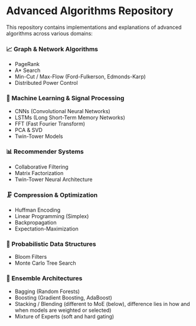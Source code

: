 # Advanced Algorithms Repository

This repository contains implementations and explanations of advanced algorithms across various domains:

### 📈 Graph & Network Algorithms
- PageRank
- A* Search
- Min-Cut / Max-Flow (Ford-Fulkerson, Edmonds-Karp)
- Distributed Power Control

### 🤖 Machine Learning & Signal Processing
- CNNs (Convolutional Neural Networks)
- LSTMs (Long Short-Term Memory Networks)
- FFT (Fast Fourier Transform)
- PCA & SVD
- Twin-Tower Models

### 📊 Recommender Systems
- Collaborative Filtering
- Matrix Factorization
- Twin-Tower Neural Architecture

### 🗜️ Compression & Optimization
- Huffman Encoding
- Linear Programming (Simplex)
- Backpropagation
- Expectation-Maximization

### 🌲 Probabilistic Data Structures
- Bloom Filters
- Monte Carlo Tree Search

### 🧠 Ensemble Architectures
- Bagging (Random Forests)
- Boosting (Gradient Boosting, AdaBoost)
- Stacking / Blending (different to MoE (below), difference lies in how and when models are weighted or selected)
- Mixture of Experts (soft and hard gating)

